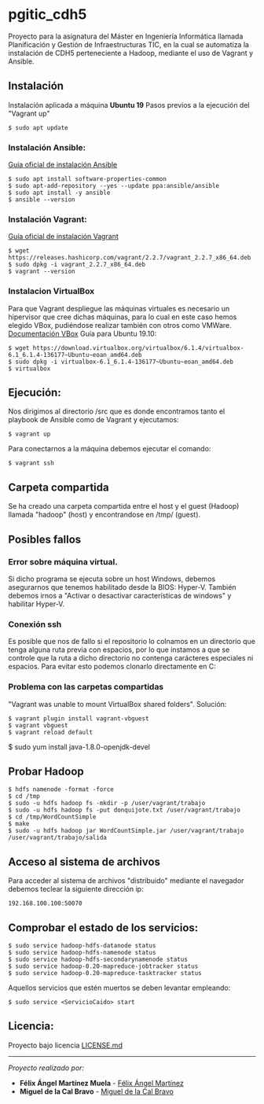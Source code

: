 # pgitic_cdh5
Proyecto para la asignatura del Máster en Ingeniería Informática llamada Planificación y Gestión de Infraestructuras TIC, en la cual se automatiza la instalación de CDH5 perteneciente a Hadoop, mediante el uso de Vagrant y Ansible.

## Instalación
Instalación aplicada a máquina **Ubuntu 19**
Pasos previos a la ejecución del "Vagrant up"
``` 
$ sudo apt update
```

### Instalación Ansible:
[Guía oficial de instalación Ansible](https://docs.ansible.com/ansible/latest/installation_guide/intro_installation.html#)
```
$ sudo apt install software-properties-common
$ sudo apt-add-repository --yes --update ppa:ansible/ansible
$ sudo apt install -y ansible
$ ansible --version
```
### Instalación Vagrant:
[Guía oficial de instalación Vagrant](https://www.vagrantup.com/docs/installation)
```
$ wget https://releases.hashicorp.com/vagrant/2.2.7/vagrant_2.2.7_x86_64.deb
$ sudo dpkg -i vagrant_2.2.7_x86_64.deb
$ vagrant --version
```
### Instalacion VirtualBox
Para que Vagrant despliegue las máquinas virtuales es necesario un hipervisor que cree dichas máquinas, para lo cual en este caso hemos elegido VBox, pudiéndose realizar también con otros como VMWare.
[Documentación VBox](https://www.virtualbox.org/wiki/Documentation)
Guía para Ubuntu 19.10:
```
$ wget https://download.virtualbox.org/virtualbox/6.1.4/virtualbox-6.1_6.1.4-136177~Ubuntu~eoan_amd64.deb
$ sudo dpkg -i virtualbox-6.1_6.1.4-136177~Ubuntu~eoan_amd64.deb
$ virtualbox
```


## Ejecución:
Nos dirigimos al directorio /src que es donde encontramos tanto el playbook de Ansible como de Vagrant y ejecutamos:
```
$ vagrant up
```
Para conectarnos a la máquina debemos ejecutar el comando:
```
$ vagrant ssh
```

## Carpeta compartida
Se ha creado una carpeta compartida entre el host y el guest (Hadoop) llamada "hadoop" (host) y encontrandose en /tmp/ (guest).

## Posibles fallos
### Error sobre máquina virtual.
Si dicho programa se ejecuta sobre un host Windows, debemos asegurarnos que tenemos habilitado desde la BIOS: Hyper-V. También debemos irnos a "Activar o desactivar características de windows" y habilitar Hyper-V.
### Conexión ssh
Es posible que nos de fallo si el repositorio lo colnamos en un directorio que tenga alguna ruta previa con espacios, por lo que instamos a que se controle que la ruta a dicho directorio no contenga carácteres especiales ni espacios. Para evitar esto podemos clonarlo directamente en C:
### Problema con las carpetas compartidas
"Vagrant was unable to mount VirtualBox shared folders".
Solución:
```
$ vagrant plugin install vagrant-vbguest
$ vagrant vbguest
$ vagrant reload default
```


$ sudo yum install java-1.8.0-openjdk-devel


## Probar Hadoop
```
$ hdfs namenode -format -force
$ cd /tmp
$ sudo -u hdfs hadoop fs -mkdir -p /user/vagrant/trabajo
$ sudo -u hdfs hadoop fs -put donquijote.txt /user/vagrant/trabajo
$ cd /tmp/WordCountSimple
$ make
$ sudo -u hdfs hadoop jar WordCountSimple.jar /user/vagrant/trabajo /user/vagrant/trabajo/salida

```

## Acceso al sistema de archivos
Para acceder al sistema de archivos "distribuido" mediante el navegador debemos teclear la siguiente dirección ip:
```
192.168.100.100:50070
```
## Comprobar el estado de los servicios:
```
$ sudo service hadoop-hdfs-datanode status
$ sudo service hadoop-hdfs-namenode status
$ sudo service hadoop-hdfs-secondarynamenode status
$ sudo service hadoop-0.20-mapreduce-jobtracker status
$ sudo service hadoop-0.20-mapreduce-tasktracker status
```
Aquellos servicios que estén muertos se deben levantar empleando:
```
$ sudo service <ServicioCaido> start
```
## Licencia:
Proyecto bajo licencia [LICENSE.md](LICENSE.md)

---
_Proyecto realizado por:_
* **Félix Ángel Martínez Muela** - [Félix Ángel Martínez](https://github.com/FelixAngelMartinez)
* **Miguel de la Cal Bravo** - [Miguel de la Cal Bravo](https://gitlab.com/miguelcal97)
